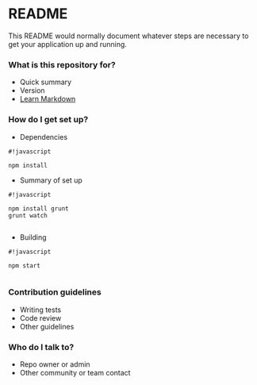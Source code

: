 # README #

This README would normally document whatever steps are necessary to get your application up and running.

### What is this repository for? ###

* Quick summary
* Version
* [Learn Markdown](https://bitbucket.org/tutorials/markdowndemo)

### How do I get set up? ###

* Dependencies

```
#!javascript

npm install
```
* Summary of set up

```
#!javascript

npm install grunt
grunt watch


```

* Building


```
#!javascript

npm start


```


### Contribution guidelines ###

* Writing tests
* Code review
* Other guidelines

### Who do I talk to? ###

* Repo owner or admin
* Other community or team contact